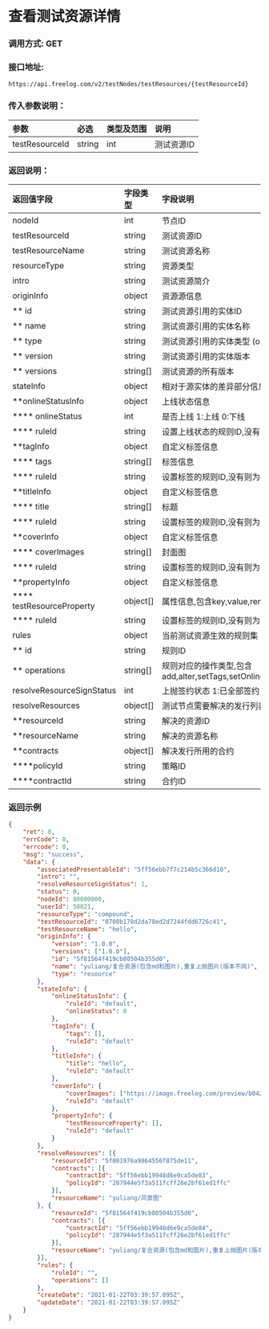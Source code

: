 # 查看测试资源详情

### 调用方式: GET

### 接口地址:

```
https://api.freelog.com/v2/testNodes/testResources/{testResourceId}
```

### 传入参数说明：
| 参数 | 必选 | 类型及范围 | 说明 |
| :--- | :--- | :--- | :--- |
| testResourceId | string | int | 测试资源ID |

### 返回说明：

| 返回值字段 | 字段类型 | 字段说明 |
| :--- | :--- | :--- |
| nodeId | int| 节点ID |
| testResourceId | string | 测试资源ID |
| testResourceName | string | 测试资源名称 |
| resourceType | string | 资源类型 |
| intro | string | 测试资源简介 |
| originInfo | object | 资源源信息 |
| ** id | string | 测试资源引用的实体ID |
| ** name | string | 测试资源引用的实体名称 |
| ** type | string | 测试资源引用的实体类型 (object,resource) |
| ** version | string |测试资源引用的实体版本 |
| ** versions | string[] |测试资源的所有版本 |
| stateInfo | object | 相对于源实体的差异部分信息 |
| **onlineStatusInfo | object | 上线状态信息 |
| **** onlineStatus | int | 是否上线 1:上线 0:下线 |
| **** ruleId | string | 设置上线状态的规则ID,没有则为空 |
| **tagInfo | object | 自定义标签信息 |
| **** tags | string[] | 标签信息 |
| **** ruleId | string | 设置标签的规则ID,没有则为空 |
| **titleInfo | object | 自定义标签信息 |
| **** title | string[] | 标题 |
| **** ruleId | string | 设置标签的规则ID,没有则为空 |
| **coverInfo | object | 自定义标签信息 |
| **** coverImages | string[] | 封面图 |
| **** ruleId | string | 设置标签的规则ID,没有则为空 |
| **propertyInfo | object | 自定义标签信息 |
| **** testResourceProperty | object[] | 属性信息,包含key,value,remark |
| **** ruleId | string | 设置标签的规则ID,没有则为空 |
| rules | object | 当前测试资源生效的规则集 |
| ** id | string | 规则ID |
| ** operations | string[] | 规则对应的操作类型,包含add,alter,setTags,setOnlineStatus,replace,setAttr,setCover,setTitle |
| resolveResourceSignStatus | int | 上抛签约状态 1:已全部签约 2:未全部签约|
| resolveResources | object[] | 测试节点需要解决的发行列表 |
| **resourceId | string | 解决的资源ID |
| **resourceName | string | 解决的资源名称 |
| **contracts | object[] | 解决发行所用的合约 |
| ****policyId | string | 策略ID |
| ****contractId | string | 合约ID |

### 返回示例

```json
{
	"ret": 0,
	"errCode": 0,
	"errcode": 0,
	"msg": "success",
	"data": {
		"associatedPresentableId": "5ff56ebb7f7c214b5c366d10",
		"intro": "",
		"resolveResourceSignStatus": 1,
		"status": 0,
		"nodeId": 80000000,
		"userId": 50021,
		"resourceType": "compound",
		"testResourceId": "0700b178d2da78ed2d7244fdd6726c41",
		"testResourceName": "hello",
		"originInfo": {
			"version": "1.0.0",
			"versions": ["1.0.0"],
			"id": "5f81564f419cb80504b355d0",
			"name": "yuliang/复合资源(包含md和图片),重复上抛图片(版本不同)",
			"type": "resource"
		},
		"stateInfo": {
			"onlineStatusInfo": {
				"ruleId": "default",
				"onlineStatus": 0
			},
			"tagInfo": {
				"tags": [],
				"ruleId": "default"
			},
			"titleInfo": {
				"title": "hello",
				"ruleId": "default"
			},
			"coverInfo": {
				"coverImages": ["https://image.freelog.com/preview/b042cd88-cc9a-43fb-b8fb-1cae320b7977.jpg"],
				"ruleId": "default"
			},
			"propertyInfo": {
				"testResourceProperty": [],
				"ruleId": "default"
			}
		},
		"resolveResources": [{
			"resourceId": "5f801976a9864556f875de11",
			"contracts": [{
				"contractId": "5ff56ebb19948d6e9ca5de83",
				"policyId": "287944e5f3a511fcff26e2bf61ed1ffc"
			}],
			"resourceName": "yuliang/风景图"
		}, {
			"resourceId": "5f81564f419cb80504b355d0",
			"contracts": [{
				"contractId": "5ff56ebb19948d6e9ca5de84",
				"policyId": "287944e5f3a511fcff26e2bf61ed1ffc"
			}],
			"resourceName": "yuliang/复合资源(包含md和图片),重复上抛图片(版本不同)"
		}],
		"rules": {
			"ruleId": "",
			"operations": []
		},
		"createDate": "2021-01-22T03:39:57.095Z",
		"updateDate": "2021-01-22T03:39:57.095Z"
	}
}
```
